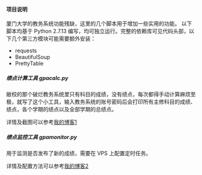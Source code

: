 #### 项目说明

厦门大学的教务系统功能残缺，这里的几个脚本用于增加一些实用的功能。
以下脚本均基于 Python 2.7.13 编写，均可独立运行。完整的依赖库可见代码头部，以下几个第三方模块可能需要额外安装：
- requests
- BeautifulSoup
- PrettyTable

##### 绩点计算工具 gpacalc.py

敝校的那个破烂教务系统里只有科目的成绩，没有绩点，每次都得手动计算麻烦至极，就写了这个小工具，输入教务系统的账号密码后会打印所有主修科目的成绩、绩点，各个学期的绩点以及全部学期的总绩点。

详情及截图可以参考[我的博客1]

[我的博客1]:https://smartjinyu.com/python/2016/09/09/XMU_GPA_Calc.html

##### 绩点监控工具 gpamonitor.py

用于监测是否发布了新的成绩，需要在 VPS 上配置定时任务。

详情及配置方法可以参考[我的博客2]

[我的博客2]:http://smartjinyu.com/python/2017/01/14/xmu_gpa_monitor.html



